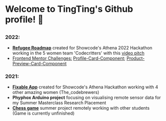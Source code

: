 # Welcome to TingTing's Github profile! :wave:
## 

### 2022:
- [**Refugee Roadmap**](https://m-chan.github.io/Athena-Hack-2022/) created for Showcode's Athena 2022 Hackathon working in the 5 women team 'Codecritters' with this [video pitch](https://youtu.be/EDl54dMu6mI)
- [Frontend Mentor Challenges:](https://www.frontendmentor.io/profile/M-Chan) [Profile-Card-Component](https://m-chan.github.io/Profile-Card-Component/); [Product-Preview-Card-Component](https://m-chan.github.io/Product-Preview-Card-Component/)


### 2021:
- [**Fixable App**](https://devpost.com/software/fixable-community-powered-repair-app) created for Showcode's Athena Hackathon working with 4 other amazing women (The_codebrewers)
- **Phyphox Arduino project** focusing on visualising remote sensor data for my Summer Masterclass Research Placement
- [**Chess game**](https://m-chan.github.io/online-chess/) summer project remotely working with other students (Game is currently unfinished)
